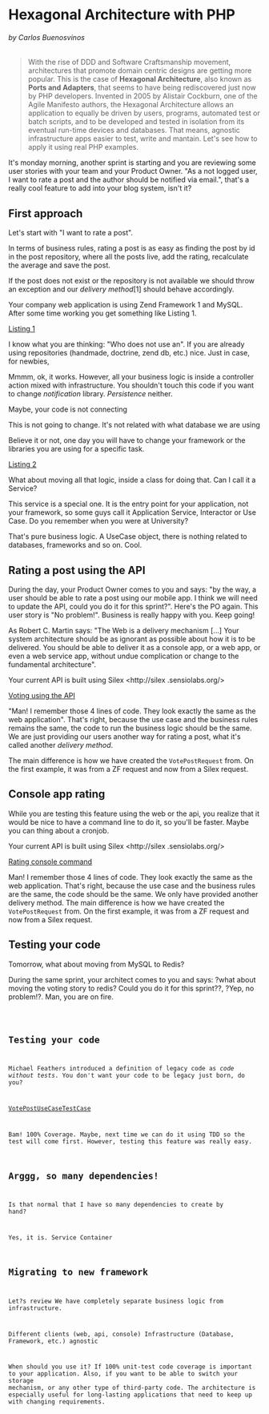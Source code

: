 # Hexagonal Architecture with PHP
###### by Carlos Buenosvinos

> With the rise of DDD and Software Craftsmanship movement,
architectures that promote domain centric designs are
getting more popular. This is the case of **Hexagonal
Architecture**, also known as **Ports and Adapters**,
that seems to have being rediscovered just now by PHP
developers. Invented in 2005 by Alistair Cockburn,
one of the Agile Manifesto authors,
the Hexagonal Architecture allows an application to
equally be driven by users, programs, automated test or
batch scripts, and to be developed and tested in
isolation from its eventual run-time devices and
databases. That means, agnostic infrastructure apps easier
 to test, write and mantain. Let's see how to apply it
using real PHP examples.

It's monday morning, another sprint is starting and you
are reviewing some user stories with your team and your
Product Owner. "As a not logged user, I want to rate a
post and the author should be notified via email.",
that's a really cool feature to add into your blog
system, isn't it?

## First approach

Let's start with "I want to rate a post".

In terms of business rules, rating a post is as easy
as finding the post by id in the post repository,
where all the posts live, add the rating,
recalculate the average and save the post.

If the post does not exist or the repository is not
available we should throw an exception and our _delivery
method_[1] should behave accordingly.

Your company web application is using Zend Framework 1
and MySQL. After some time working you get something
like Listing 1.

[Listing 1](listings/listing1.txt)

I know what you are thinking: "Who does not use an". If
you are already using repositories (handmade, doctrine,
zend db, etc.) nice. Just in case, for newbies,

Mmmm, ok, it works. However, all your business
 logic is
inside a controller action mixed with infrastructure. You
 shouldn't touch this code if
 you want to change _notification_ library. _Persistence_
  neither.


Maybe, your code is not connecting

This is not going to change. It's not
related with what database we are using

Believe it or not, one day you will have to change your
framework or the libraries you are using for a specific
task.

[Listing 2](listings/listing2.txt)

What about moving all that logic, inside a class for doing
that. Can I call it a Service?


This service is a special one. It is the entry point for
your application, not your framework, so some guys call it
Application Service, Interactor or Use Case.
Do you remember when you were at University?

That's pure business logic. A UseCase object,
there is nothing related to databases, frameworks and so on. Cool.

## Rating a post using the API

During the day, your Product Owner comes to you and says:
 "by the way, a user should be able to rate a post using
 our mobile app. I think we will need to update the API,
 could you do it for this sprint?". Here's the PO again.
 This user story is
 "No problem!".
 Business is really happy with you. Keep going!

As Robert C. Martin says: "The Web is a delivery
mechanism [...] Your system architecture should be as
ignorant as possible about how it is to be delivered. You
 should be able to deliver it as a console app,
 or a web app, or even a web service app,
 without undue complication or change to the fundamental
 architecture".

Your current API is built using Silex <http://silex
.sensiolabs.org/>

[Voting using the API](listings/silex-api.txt)

"Man! I remember those 4 lines of code. They look exactly
the same as the web application". That's right,
because the use case and the business rules remains the
same, the code to run the business logic should be the same.
We are just providing our users another way for rating a
post, what it's called another _delivery method_.

The main difference is how we have created the
`VotePostRequest` from. On the first
example, it was from a ZF request and now from a Silex
request.

## Console app rating

While you are testing this feature using the web or the api,
 you realize that it would be nice to have a command line
 to do it, so you'll be faster. Maybe you can thing about
  a cronjob.

Your current API is built using Silex <http://silex
.sensiolabs.org/>

[Rating console command](listings/symfony-console.txt)

Man! I remember those 4 lines of code. They look exactly
the same as the web application. That's right,
because the use case and the business rules are the same,
the code should be the same. We only have provided
another delivery method. The main difference is how we
have created the `VotePostRequest` from. On the first
example, it was from a ZF request and now from a Silex
request.

## Testing your code

Tomorrow, what about moving from MySQL to Redis?

During the same sprint, your architect comes to you and says:
?what about moving the voting story to redis? Could you do it for this sprint??, ?Yep, no problem!?. Man, you are on fire.

<Code for the new Adapter>

## Testing your code

Michael Feathers introduced a definition of legacy code
as _code without tests_. You don't want your code to be
legacy just born, do you?

[VotePostUseCaseTestCase](listings/usecase-test.txt)

Bam! 100% Coverage. Maybe, next time we can do it using
TDD so the test will come first. However,
testing this feature was really easy.

## Arggg, so many dependencies!

Is that normal that I have so many dependencies to create by hand?

Yes, it is. Service Container

## Migrating to new framework







Let?s review
We have completely separate business logic from infrastructure.

Different clients (web, api, console)
Infrastructure (Database, Framework, etc.) agnostic

When should you use it?
If 100% unit-test code coverage is important to your application. Also, if you want to be able to switch your storage mechanism, or any other type of third-party code. The architecture is especially useful for long-lasting applications that need to keep up with changing requirements.

